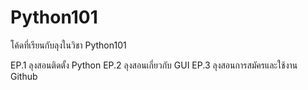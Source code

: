 # Python101
โค้ดที่เรียนกับลุงในวิชา Python101


EP.1 ลุงสอนติดตั้ง Python
EP.2 ลุงสอนเกี่ยวกับ GUI
EP.3 ลุงสอนการสมัครและใช้งาน Github
